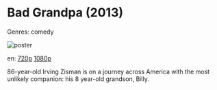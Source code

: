 # Bad Grandpa (2013)

Genres: comedy

![poster](http://image.tmdb.org/t/p/w500/9XJ1RICUVM8nxSHFphl5c6ZyQtH.jpg)

en:
  [720p](magnet:?xt=urn:btih:C3D6B8EF7DF03B68A976C06516EB6CFA6B2DC808&tr=udp://glotorrents.pw:6969/announce&tr=udp://tracker.opentrackr.org:1337/announce&tr=udp://torrent.gresille.org:80/announce&tr=udp://tracker.openbittorrent.com:80&tr=udp://tracker.coppersurfer.tk:6969&tr=udp://tracker.leechers-paradise.org:6969&tr=udp://p4p.arenabg.ch:1337&tr=udp://tracker.internetwarriors.net:1337)
  [1080p](magnet:?xt=urn:btih:8FA12A754B2E630AFBA58151537AF61C03C497F7&tr=udp://glotorrents.pw:6969/announce&tr=udp://tracker.opentrackr.org:1337/announce&tr=udp://torrent.gresille.org:80/announce&tr=udp://tracker.openbittorrent.com:80&tr=udp://tracker.coppersurfer.tk:6969&tr=udp://tracker.leechers-paradise.org:6969&tr=udp://p4p.arenabg.ch:1337&tr=udp://tracker.internetwarriors.net:1337)
  


86-year-old Irving Zisman is on a journey across America with the most unlikely companion: his 8 year-old grandson, Billy.